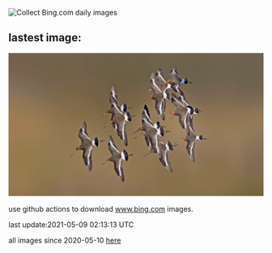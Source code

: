 ![Collect Bing.com daily images](https://github.com/counter2015/bing-daily-images/workflows/Collect%20Bing.com%20daily%20images/badge.svg)
## lastest image:
![](images/LimosaLimosa.jpg)

use github actions to download www.bing.com images.

last update:2021-05-09 02:13:13 UTC

all images since 2020-05-10 [here](https://github.com/counter2015/bing-daily-images/tree/master/images) 
